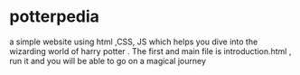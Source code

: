 # potterpedia
a simple  website using html ,CSS, JS which helps you dive into the wizarding world of harry potter .
The first and main file is introduction.html , run it  and you will be able to go on a magical journey
